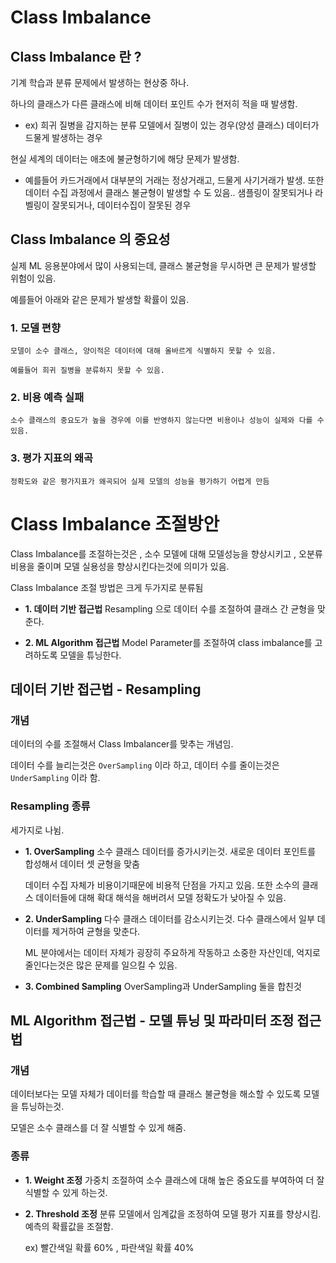 # Class Imbalance
## Class Imbalance 란 ?
기계 학습과 분류 문제에서 발생하는 현상중 하나.

하나의 클래스가 다른 클래스에 비해 데이터 포인트 수가 현저히 적을 때 발생함.
- ex) 희귀 질병을 감지하는 분류 모델에서 질병이 있는 경우(양성 클래스) 데이터가 드물게 발생하는 경우

현실 세계의 데이터는 애초에 불균형하기에 해당 문제가 발생함.
- 예를들어 카드거래에서 대부분의 거래는 정상거래고, 드물게 사기거래가 발생.
    또한 데이터 수집 과정에서 클래스 불균형이 발생할 수 도 있음.. 샘플링이 잘못되거나 라벨링이 잘못되거나, 데이터수집이 잘못된 경우

## Class Imbalance 의 중요성
실제 ML 응용분야에서 많이 사용되는데, 클래스 불균형을 무시하면 큰 문제가 발생할 위험이 있음.

예를들어 아래와 같은 문제가 발생할 확률이 있음.
### 1. **모델 편향**
    모델이 소수 클래스, 양이적은 데이터에 대해 올바르게 식별하지 못할 수 있음.

    예를들어 희귀 질병을 분류하지 못할 수 있음.

### 2. **비용 예측 실패**
    소수 클래스의 중요도가 높을 경우에 이를 반영하지 않는다면 비용이나 성능이 실제와 다를 수 있음.


### 3. **평가 지표의 왜곡**
    정확도와 같은 평가지표가 왜곡되어 실제 모델의 성능을 평가하기 어렵게 만듬

# Class Imbalance 조절방안
Class Imbalance를 조절하는것은 , 소수 모델에 대해 모델성능을 향상시키고 , 오분류 비용을 줄이며 모델 실용성을 향상시킨다는것에 의미가 있음.

Class Imbalance 조절 방법은 크게 두가지로 분류됨

- **1. 데이터 기반 접근법**
    Resampling 으로 데이터 수를 조절하여 클래스 간 균형을 맞춘다.

- **2. ML Algorithm 접근법**
    Model Parameter를 조절하여 class imbalance를 고려하도록 모델을 튜닝한다.

## 데이터 기반 접근법 - Resampling
### 개념
데이터의 수를 조절해서 Class Imbalancer를 맞추는 개념임. 

데이터 수를 늘리는것은 `OverSampling` 이라 하고, 데이터 수를 줄이는것은 `UnderSampling` 이라 함.

### Resampling 종류
세가지로 나뉨.

- **1. OverSampling**
    소수 클래스 데이터를 증가시키는것. 새로운 데이터 포인트를 합성해서 데이터 셋 균형을 맞춤

    데이터 수집 자체가 비용이기때문에 비용적 단점을 가지고 있음. 또한 소수의 클래스 데이터들에 대해 확대 해석을 해버려서 모델 정확도가 낮아질 수 있음.

- **2. UnderSampling**
    다수 클래스 데이터를 감소시키는것. 다수 클래스에서 일부 데이터를 제거하여 균형을 맞춘다.

    ML 분야에서는 데이터 자체가 굉장히 주요하게 작동하고 소중한 자산인데, 억지로 줄인다는것은 많은 문제를 일으킬 수 있음.

- **3. Combined Sampling**
    OverSampling과 UnderSampling 둘을 합친것



## ML Algorithm 접근법 - 모델 튜닝 및 파라미터 조정 접근법
### 개념
데이터보다는 모델 자체가 데이터를 학습할 때 클래스 불균형을 해소할 수 있도록 모델을 튜닝하는것.

모델은 소수 클래스를 더 잘 식별할 수 있게 해줌.

### 종류
- **1. Weight 조정**
    가중치 조절하여 소수 클래스에 대해 높은 중요도를 부여하여 더 잘 식별할 수 있게 하는것.

- **2. Threshold 조정**
    분류 모델에서 임계값을 조정하여 모델 평가 지표를 향상시킴. 예측의 확률값을 조절함. 

    ex) 빨간색일 확률 60% , 파란색일 확률 40%

